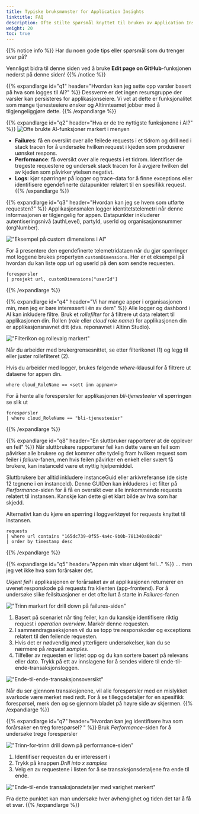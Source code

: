 ```yaml
---
title: Typiske bruksmønster for Application Insights
linktitle: FAQ
description: Ofte stilte spørsmål knyttet til bruken av Application Insights.
weight: 20
toc: true
---
```


{{% notice info %}}
Har du noen gode tips eller spørsmål som du trenger svar på?

Vennligst bidra til denne siden ved å bruke __Edit page on GitHub__-funksjonen nederst på denne siden!
{{% /notice %}}

[//]: <> (Section: Hvordan kan jeg sette opp varsler basert på hva som logges til AI?)

{{% expandlarge id="q1" header="Hvordan kan jeg sette opp varsler basert på hva som logges til AI?" %}}
Dessverre er det ingen resursgruppe der varsler kan persisteres for applikasjonseiere.
Vi vet at dette er funksjonalitet som mange tjenesteeiere ønsker
og Altinnteamet jobber med å tilgjengeliggjøre dette. 
{{% /expandlarge %}}

[//]: <> (Section: Hva er de tre nyttigste funksjonene i AI?.)
{{% expandlarge id="q2" header="Hva er de tre nyttigste funksjonene i AI?" %}}
![Ofte brukte AI-funksjoner markert i menyen](ai-side-menu.png "Ofte brukte AI-funksjoner markert i menyen")

- **Failures**: få en oversikt over alle feilede requests i et tidrom og drill ned i stack tracen
   for å undersøke hvilken request i kjeden som produserer uønsket respons.
- **Performance**: få oversikt over alle requests i et tidrom. 
  Identifiser de tregeste requestene og undersøk stack tracen for å avgjøre hvilken del 
  av kjeden som påvirker ytelsen negativt.
- **Logs**: kjør spørringer på logger og trace-data for å finne exceptions 
  eller identifisere egendefinerte datapunkter relatert til en spesifikk request.
{{% /expandlarge %}}


[//]: <> (Section: Hvordan kan jeg se hvem som utførte requesten?)
{{% expandlarge id="q3" header="Hvordan kan jeg se hvem som utførte requesten?" %}}
Applikasjonsmalen logger identitetstelemetri når denne informasjonen er tilgjengelig for appen.
Datapunkter inkluderer autentiseringsnivå (authLevel), partyId, userId og organisasjonsnummer (orgNumber).

!["Eksempel på custom dimensions i AI"](custom-dimension-example.png "Eksempel på custom dimensions i AI")

For å presentere den egendefinerte telemetridataen når du gjør spørringer mot loggene
brukes propertyen `customDimensions`.
Her er et eksempel på hvordan du kan liste opp url og userId på den som sendte requesten.

```
forespørsler
| prosjekt url, customDimensions["userId"]
```
{{% /expandlarge %}}

[//]: <> (Section: Vi har mange apper i organisasjonen min, men jeg er bare interessert i én av dem)
{{% expandlarge id="q4" header="Vi har mange apper i organisasjonen min, men jeg er bare interessert i én av dem" %}}
Alle logger og dashbord i AI kan inkludere filtre. Bruk et _rollefilter_ for å filtrere ut data relatert til applikasjonen din.
Rollen (_role_ eller _cloud role name_) for applikasjonen din er applikasjonsnavnet ditt (dvs. reponavnet i Altinn Studio).

!["Filterikon og rollevalg markert"](role-filter.png "Filterikon og rollevalg markert")

Når du arbeider med brukergrensesnittet, se etter filterikonet (1) og legg til eller juster rollefilteret (2).

Hvis du arbeider med logger, brukes følgende _where_-klausul for å filtrere ut dataene for appen din.

```
where cloud_RoleName == <sett inn appnavn>
```

For å hente alle forespørsler for applikasjonen _bli-tjenesteeier_ vil spørringen se slik ut

```
forespørsler
| where cloud_RoleName == "bli-tjenesteeier"
```
{{% /expandlarge %}}


[//]: <> (Section: En sluttbruker rapporterer at de opplever en feil)
{{% expandlarge id="q8" header="En sluttbruker rapporterer at de opplever en feil" %}}
Når sluttbrukere rapporterer feil kan dette være en feil som påvirker alle brukere og det kommer ofte 
tydelig fram hvilken request som feiler i _failure_-fanen,
men hvis feilen påvirker en enkelt eller svært få brukere, kan instanceId være et nyttig hjelpemiddel.

Sluttbrukere bør alltid inkludere instanceGuid eller arkivreferanse (de siste 12 tegnene i en instanceId).
Denne GUIDen kan inkluderes i et filter på _Performance_-siden for å få en oversikt over alle 
innkommende requests relatert til instansen. Kanskje kan dette  gi et klart bilde av hva som har skjedd.

Alternativt kan du kjøre en spørring i loggverktøyet for requests knyttet til instansen.

```
requests
| where url contains "165dc739-0f55-4a4c-9b0b-781340a68cd8"
| order by timestamp desc
```

{{% /expandlarge %}}

[//]: <> (Section: Appen min viser ukjent feil...)
{{% expandlarge id="q5" header="Appen min viser ukjent feil..." %}}
... men jeg vet ikke hva som forårsaker det.

_Ukjent feil_ i applikasjonen er forårsaket av at applikasjonen returnerer en uvenet responskode på requests fra
klienten (app-frontend). For å undersøke slike feilsituasjoner er det ofte lurt å starte in _Failures_-fanen

!["Trinn markert for drill down på failures-siden"](failures-drill-down.png "Trinn markert for drill down på failures-siden")

1. Basert på scenariet når ting feiler, kan du kanskje identifisere riktig 
   request i _operation overview_. Markér denne requesten.
2. I sammendragsseksjonen vil du se topp tre responskoder og exceptions relatert til den feilende requesten.
3. Hvis det er nødvendig med ytterligere undersøkelser, kan du se nærmere på _request samples_.
4. Tilfeller av requesten er listet opp og du kan sortere basert på relevans eller dato.
   Trykk på ett av innslagene for å sendes videre til ende-til-ende-transaksjonsloggen.
  
!["Ende-til-ende-transaksjonsoversikt"](end-to-end-transaction.png "Ende-til-ende-transaksjonsoversikt")

Når du ser gjennom transaksjonene, vil alle forespørsler med en mislykket svarkode være merket med rødt.
For å se tilleggsdetaljer for en spesifikk forespørsel, merk den og se gjennom bladet på høyre side av skjermen.
{{% /expandlarge %}}

[//]: <> (Section: Hvordan kan jeg identifisere hva som gjør at en forespørsel går tregt? )
{{% expandlarge id="q7" header="Hvordan kan jeg identifisere hva som forårsaker en treg forespørsel? " %}}
Bruk _Performance_-siden for å undersøke trege forespørsler

!["Trinn-for-trinn drill down på performance-siden"](performance-drill-down.png "Trinn-for-trinn drill down på performance-siden")
1. Identifiser requesten du er interessert i
2. Trykk på knappen _Drill into x samples_
3. Velg en av requestene i listen for å se transaksjonsdetaljene fra ende til ende.

!["Ende-til-ende transaksjonsdetaljer med varighet merkert"](end-to-end-transaction-duration-marked.png "Ende-til-ende transaksjonsdetaljer med varighet merkert")

Fra dette punktet kan man undersøke hver avhengighet og tiden det tar å få et svar.
{{% /expandlarge %}}
